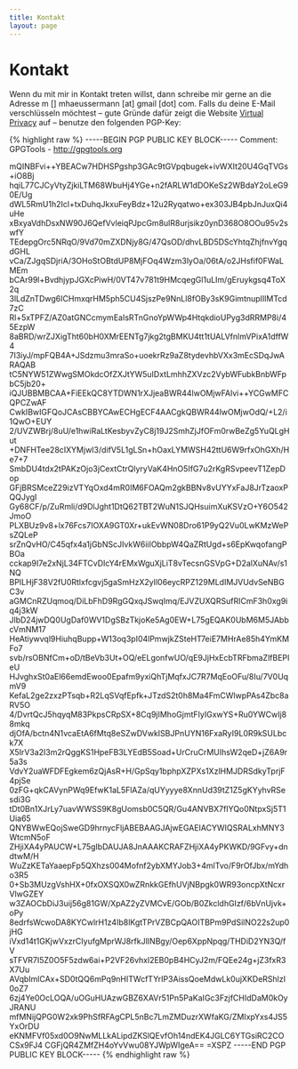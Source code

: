```yaml
---
title: Kontakt
layout: page
---
```


# Kontakt
Wenn du mit mir in Kontakt treten willst, dann schreibe mir gerne an die Adresse m [] mhaeussermann [at] gmail [dot] com.
Falls du deine E-Mail verschlüsseln möchtest – gute Gründe dafür zeigt die Website [Virtual Privacy](https://virtual-privacy.org/) auf – benutze den folgenden PGP-Key:

{% highlight raw %}
-----BEGIN PGP PUBLIC KEY BLOCK-----
Comment: GPGTools - http://gpgtools.org

mQINBFvi++YBEACw7HDHSPgshp3GAc9tGVpqbugek+ivWXIt20U4GqTVGs+iO8Bj
hqiL77CJCyVtyZjkiLTM68WbuHj4YGe+n2fARLW1dDOKeSz2WBdaY2oLeG90E/Ug
dWL5RmU1h2Icl+txDuhqJkxuFeyBdz+12u2Ryqatwo+ex303JB4pbJnJuxQi4uHe
xBxyaVdhDsxNW90J6QefVvleiqPJpcGm8ulR8urjsikz0ynD368O8OOu95v2swfY
TEdepgOrc5NRqO/9Vd70mZXDNjy8G/47QsOD/dhvLBD5DScYhtqZhjfnvYgqdGHL
vCa/ZJgqSDjriA/3OHoStOBtdUP8MjFOq4Wzm3lyOa/06tA/o2JHsfif0FWaLMEm
bCAr99l+BvdhjypJGXcPiwH/0VT47v781t9HMcqegGl1uLIm/gEruykgsq4ToX2q
3lLdZnTDwg6ICHmxqrHM5ph5CU4SjszPe9NnLl8fOBy3sK9GimtnupIIlMTcd7zC
Rl+5xTPFZ/AZ0atGNCcmymEaIsRTnGnoYpWWp4HtqkdioUPyg3dRRMP8i/45EzpW
8aBRD/wrZJXigTht60bH0XMrEENTg7jkg2tgBMKU4tt1tUALVfnlmVPixA1dffW4
7I3iyJ/mpFQB4A+JSdzmu3mraSo+uoekrRz9aZ8tydevhbVXx3mEcSDqJwARAQAB
tC5NYW51ZWwgSMOkdcOfZXJtYW5uIDxtLmhhZXVzc2VybWFubkBnbWFpbC5jb20+
iQJUBBMBCAA+FiEEkQC8YTDWN1rXJjeaBWR44lwOMjwFAlvi++YCGwMFCQPCZwAF
CwkIBwIGFQoJCAsCBBYCAwECHgECF4AACgkQBWR44lwOMjwOdQ/+L2/i1QwO+EUY
2/UVZWBrj/8uU/e1hwiRaLtKesbyvZyC8j19J2SmhZjJfOFm0rwBeZg5YuQLgHut
+DNFHTee28cIXYMjwI3/difV5L1gLSn+hOaxLYMWSH42ttU6W9rfxOhGXh/He7+7
SmbDU4tdx2tPAKzOjo3jCextCtrQlyryVaK4HnO5IfG7u2rKgRSvpeevT1ZepDop
GFjBRSMceZ29izVTYqOxd4mR0IM6FOAQm2gkBBNv8vUYYxFaJ8JrTzaoxPQQJygI
Gy68CF/p/ZuRmli/d9DlJght1DtQ62TBT2WuN1SJQHsuimXuKSVzO+Y6O542JmoO
PLXBUz9v8+lx76Fcs7IOXA9GT0Xr+ukEvWN08Dro61P9yQ2Vu0LwKMzWePsZQLeP
srZnQvHO/C45qfx4a1jGbNScJIvkW6iiIObbpW4QaZRtUgd+s6EpKwqofangPBOa
cckap9I7e2xNjL34FTCvDIcY4rEMxWguXjLiT8vTecsnGSVpG+D2alXuNAv/s1NQ
BPILHjF38V2fU0Rtlxfcgvj5gaSmHzX2yIl06eycRPZ129MLdIMJVUdvSeNBGC3v
aGMCnRZUqmoq/DiLbFhD9RgGQxqJSwqImq/EJVZUXQRSufRICmF3h0xg9iq4j3kW
JlbD24jwDQ0UgDaf0WV1DgSBzTkjoKe5Ag0EW+L75gEQAK0UbM6M5JAbbcVmNM17
HeAtiywvql9HiuhqBupp+W13oq3pI04lPmwjkZSteHT7eiE7MHrAe85h4YmKMFo7
svb/rsOBNfCm+oD/tBeVb3Ut+OQ/eELgonfwUO/qE9JjHxEcbTRFbmaZlfBEPIeU
HJvghxSt0aEl66emdEwoo0Epafm9yxiQhTjMqfxJC7R7MqEoOFu/8Iu/7V0UqmV9
KefaL2ge2zxzPTsqb+R2LqSVqfEpfk+JTzdS2t0h8Ma4FmCWlwpPAs4Zbc8aRV5O
4/DvrtQcJ5hqyqM83PkpsCRpSX+8Cq9jIMhoGjmtFIyIGxwYS+Ru0YWCwIj88mkq
djOfA/bctn4N1vcaEtA6fMtq8eSZwDVwkISBJPnUYN16FxaRyI9L0R9kSULbck7X
X5IrV3a2I3m2rQggKS1HpeFB3LYEdB5Soad+UrCruCrMUIhsW2qeD+jZ6A9r5a3s
VdvY2uaWFDFEgkem6zQjAsR+H/GpSqy1bphpXZPXs1XzlHMJDRSdkyTprjF4pjSe
0zFG+qkCAVynPWq9EfwK1aL5FlAZa/qUYyyye8XnnUd39tZ1Z5gKYyhvRSesdi3G
tDt0Bn1XJrLy7uavWWSS9K8gUomsb0C5QR/Gu4ANVBX7fIYQo0NtpxSj5T1Uia65
QNYBWwEQojSweGD9hrnycFljABEBAAGJAjwEGAEIACYWIQSRALxhMNY3WtcmN5oF
ZHjiXA4yPAUCW+L75gIbDAUJA8JnAAAKCRAFZHjiXA4yPKWKD/9GFvy+dndtwM/H
WuZzKETaYaaepFp5QXhzs004Mofnf2ybXMYJob3+4mlTvo/F9rOfJbx/mYdho3R5
0+Sb3MUzgVshHX+0fxOXSQX0wZRnkkGEfhUVjNBpgk0WR93oncpXtNcxrVlwGZEY
w3ZAOCbDiJ3uij56g81GW/XpAZ2yZVMCvE/GOb/B0ZkcldhGIzf/6bVnUjvk+oPy
8edrfsWcwoDA8KYCwlrH1z4Ib8lKgtTPrVZBCpQAOITBPm9PdSilNO22s2up0jHG
iVxd14t1GKjwVxzrCIyufgMprWJ8rfkJlINBgy/Oep6XppNpqg/THDiD2YN3Q/fV
sTFVR7I5Z0O5F5zdw6ai+P2VF26vhxl2EB0pB4HCyJ2m/FQEe24g+jZ3fxR3X7Uu
AVqbImlCAx+SD0tQQ6mPq9nHITWcfTYrIP3AissQoeMdwLk0ujXKDeRShlzI0oZ7
6zj4Ye0OcLOQA/uOGuHUAzwGBZ6XAVr51Pn5PaKaIGc3FzjfCHIdDaM0kOyJRANU
mfMNijQPG0W2xk9PhSfRFAgCPL5nBc7LmZMDuzrXWfaKG/ZMIxpYxs4JS5YxOrDU
eKNMFVf05xd0O9NwMLLkALipdZKSlQEvfOh14ndEK4JGLC6YTGsiRC2COCSx9FJ4
CGFjQR4ZMfZH4oYvVwu08YJWpWIgeA==
=XSPZ
-----END PGP PUBLIC KEY BLOCK-----
{% endhighlight raw %}

